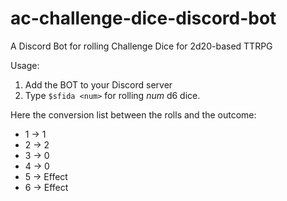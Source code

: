 # ac-challenge-dice-discord-bot
A Discord Bot for rolling Challenge Dice for 2d20-based TTRPG

Usage: 

1. Add the BOT to your Discord server
2. Type `$sfida <num>` for rolling _num_ d6 dice.

Here the conversion list between the rolls and the outcome:
- 1 -> 1
- 2 -> 2
- 3 -> 0
- 4 -> 0
- 5 -> Effect
- 6 -> Effect
